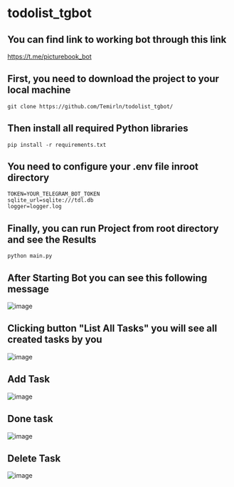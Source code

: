 # todolist_tgbot 

## You can find link to working bot through this link

https://t.me/picturebook_bot

## First, you need to download the project to your local machine
```
git clone https://github.com/Temirln/todolist_tgbot/
```

## Then install all required Python libraries
```
pip install -r requirements.txt
```

## You need to configure your .env file inroot directory
```
TOKEN=YOUR_TELEGRAM_BOT_TOKEN
sqlite_url=sqlite:///tdl.db
logger=logger.log
```

## Finally, you can run Project from root directory and see the Results
```
python main.py
```

## After Starting Bot you can see this following message
![image](https://github.com/Temirln/todolist_tgbot/assets/74649499/61303e63-9708-404f-8bfb-50aabaeb8e9b)

## Clicking button "List All Tasks" you will see all created tasks by you
![image](https://github.com/Temirln/todolist_tgbot/assets/74649499/16f095a0-9168-4ac5-b27b-9d62907be45e)

## Add Task
![image](https://github.com/Temirln/todolist_tgbot/assets/74649499/f75492b6-229c-467e-b842-fef7ae712ce0)

## Done task
![image](https://github.com/Temirln/todolist_tgbot/assets/74649499/7b8eb771-e34a-4b44-a5c1-fd98ac3a6295)

## Delete Task
![image](https://github.com/Temirln/todolist_tgbot/assets/74649499/88b67f6d-5e5d-4960-9925-0ef7450bee82)


